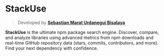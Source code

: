# StackUse

> Developed by [**Sebastian Marat Urdanegui Bisalaya**](https://sebastianurdanegui.com)

**StackUse** is the ultimate npm package search engine. Discover, compare, and analyze libraries using advanced metrics from npm downloads and real-time GitHub repository data (stars, commits, contributors, and more). Find your next dependency with confidence.